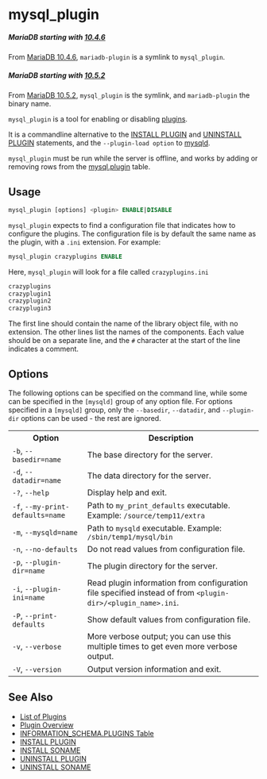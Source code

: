 # mysql_plugin

##### MariaDB starting with [10.4.6](/kb/en/mariadb-1046-release-notes/)

From [MariaDB 10.4.6](/kb/en/mariadb-1046-release-notes/), `mariadb-plugin` is a symlink to `mysql_plugin`.

##### MariaDB starting with [10.5.2](/kb/en/mariadb-1052-release-notes/)

From [MariaDB 10.5.2](/kb/en/mariadb-1052-release-notes/), `mysql_plugin` is the symlink, and `mariadb-plugin` the binary name.

`mysql_plugin` is a tool for enabling or disabling [plugins](/kb/en/mariadb-plugins/).

It is a commandline alternative to the [INSTALL PLUGIN](/sql-statements-structure/sql-statements/administrative-sql-statements/plugin-sql-statements/install-plugin) and [UNINSTALL PLUGIN](/sql-statements-structure/sql-statements/administrative-sql-statements/plugin-sql-statements/uninstall-plugin) statements, and the `--plugin-load option` to [mysqld](/kb/en/mysqld-options-full-list/).

`mysql_plugin` must be run while the server is offline, and works by adding or removing rows from the [mysql.plugin](/kb/en/mysqlplugin-table/) table.

## Usage

```sql
mysql_plugin [options] <plugin> ENABLE|DISABLE
```

`mysql_plugin` expects to find a configuration file that indicates how to configure the plugins. The configuration file is by default the same name as the plugin, with a `.ini` extension. For example:

```sql
mysql_plugin crazyplugins ENABLE
```

Here, `mysql_plugin` will look for a file called `crazyplugins.ini`

```sql
crazyplugins
crazyplugin1
crazyplugin2
crazyplugin3
```

The first line should contain the name of the library object file, with no extension. The other lines list the names of the components. Each value should be on a separate line, and the `#` character at the start of the line indicates a comment.

## Options

The following options can be specified on the command line, while some can be specified in the `[mysqld]` group of any option file. For options specified in a `[mysqld]` group, only the `--basedir`, `--datadir`, and `--plugin-dir` options can be used - the rest are ignored.

<table><tbody><tr><th>Option</th><th>Description</th></tr>
<tr><td><code>-b</code>, <code>--basedir=name</code></td><td>The base directory for the server.</td></tr>
<tr><td><code>-d</code>, <code>--datadir=name</code></td><td>The data directory for the server.</td></tr>
<tr><td><code>-?</code>, <code>--help</code></td><td>Display help and exit.</td></tr>
<tr><td><code>-f</code>, <code>--my-print-defaults=name</code></td><td>Path to <code>my_print_defaults</code> executable. Example: <code>/source/temp11/extra</code></td></tr>
<tr><td><code>-m</code>, <code>--mysqld=name</code></td><td>Path to <code>mysqld</code> executable. Example: <code>/sbin/temp1/mysql/bin</code></td></tr>
<tr><td><code>-n</code>, <code>--no-defaults</code></td><td>Do not read values from configuration file.</td></tr>
<tr><td><code>-p</code>, <code>--plugin-dir=name</code></td><td>The plugin directory for the server.</td></tr>
<tr><td><code>-i</code>, <code>--plugin-ini=name</code></td><td>Read plugin information from configuration file specified instead of from <code>&lt;plugin-dir&gt;/&lt;plugin_name&gt;.ini</code>.</td></tr>
<tr><td><code>-P</code>, <code>--print-defaults</code></td><td>Show default values from configuration file.</td></tr>
<tr><td><code>-v</code>, <code>--verbose</code></td><td>More verbose output; you can use this multiple times to get even more verbose output.</td></tr>
<tr><td><code>-V</code>, <code>--version</code></td><td>Output version information and exit.</td></tr>
</tbody></table>

## See Also

- [List of Plugins](/columns-storage-engines-and-plugins/plugins/information-on-plugins/list-of-plugins)
- [Plugin Overview](/columns-storage-engines-and-plugins/plugins/plugin-overview)
- [INFORMATION_SCHEMA.PLUGINS Table](/sql-statements-structure/sql-statements/administrative-sql-statements/system-tables/information-schema/information-schema-tables/plugins-table-information-schema)
- [INSTALL PLUGIN](/sql-statements-structure/sql-statements/administrative-sql-statements/plugin-sql-statements/install-plugin)
- [INSTALL SONAME](/sql-statements-structure/sql-statements/administrative-sql-statements/plugin-sql-statements/install-soname)
- [UNINSTALL PLUGIN](/sql-statements-structure/sql-statements/administrative-sql-statements/plugin-sql-statements/uninstall-plugin)
- [UNINSTALL SONAME](/sql-statements-structure/sql-statements/administrative-sql-statements/plugin-sql-statements/uninstall-soname)